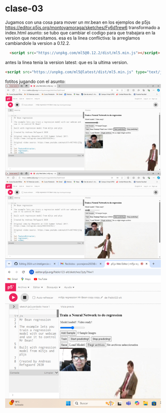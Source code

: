 # clase-03

Jugamos con una cosa para mover un mr.bean en los ejemplos de p5js <https://editor.p5js.org/montoyamoraga/sketches/Fy6d1rew6> transformado a index.html
asunto: se tubo que cambiar el codigo para que trabajara en la version que necesitamos.
esa es la linea conflictiva: la arreglamos cambiandole la version a 0.12.2.
```html
  <script src="https://unpkg.com/ml5@0.12.2/dist/ml5.min.js"></script>
```
antes la linea tenia la version latest: que es la ultima version.
```html
<script src="https://unpkg.com/ml5@latest/dist/ml5.min.js" type="text/javascript"></script>
```
fotitos jugando con el asunto:
![foto de mi](./image2.webp)
![foto de mi](./image.webp)
![foto de mi](./375005448-a0006680-e498-435d-b095-0c5fd3f0807b.webp)
